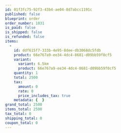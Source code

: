 ```yaml
---
id: 01f3fc75-92f3-43b4-ae04-8d7abcc1191c
published: false
blueprint: order
order_number: 1031
is_paid: false
is_shipped: false
is_refunded: false
items:
  -
    id: ddf615f7-333b-4e95-8dee-db3068dc5fdb
    product: 66e767a9-ee34-4dc4-8681-d09bb59f0cf5
    variant:
      variant: 6.5km
      product: 66e767a9-ee34-4dc4-8681-d09bb59f0cf5
    quantity: 1
    total: 2500
    tax:
      amount: 0
      rate: 0
      price_includes_tax: true
    metadata: {  }
grand_total: 2500
items_total: 2500
tax_total: 0
shipping_total: 0
coupon_total: 0
---
```


